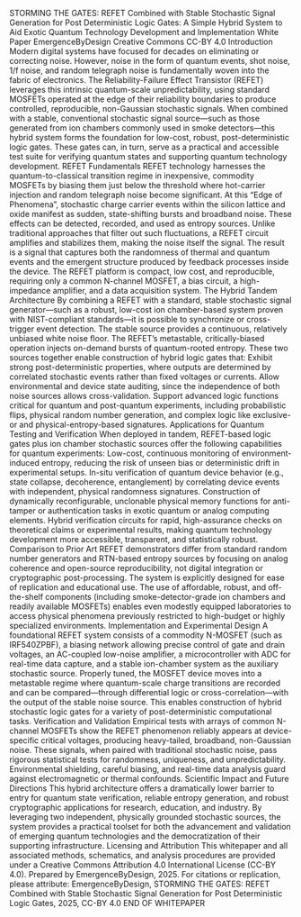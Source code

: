 STORMING THE GATES: REFET Combined with Stable Stochastic Signal Generation for Post Deterministic Logic Gates:A Simple Hybrid System to Aid Exotic Quantum Technology Development and ImplementationWhite PaperEmergenceByDesignCreative Commons CC-BY 4.0IntroductionModern digital systems have focused for decades on eliminating or correcting noise. However, noise in the form of quantum events, shot noise, 1/f noise, and random telegraph noise is fundamentally woven into the fabric of electronics. The Reliability-Failure Effect Transistor (REFET) leverages this intrinsic quantum-scale unpredictability, using standard MOSFETs operated at the edge of their reliability boundaries to produce controlled, reproducible, non-Gaussian stochastic signals. When combined with a stable, conventional stochastic signal source—such as those generated from ion chambers commonly used in smoke detectors—this hybrid system forms the foundation for low-cost, robust, post-deterministic logic gates. These gates can, in turn, serve as a practical and accessible test suite for verifying quantum states and supporting quantum technology development.REFET FundamentalsREFET technology harnesses the quantum-to-classical transition regime in inexpensive, commodity MOSFETs by biasing them just below the threshold where hot-carrier injection and random telegraph noise become significant. At this “Edge of Phenomena”, stochastic charge carrier events within the silicon lattice and oxide manifest as sudden, state-shifting bursts and broadband noise. These effects can be detected, recorded, and used as entropy sources.Unlike traditional approaches that filter out such fluctuations, a REFET circuit amplifies and stabilizes them, making the noise itself the signal. The result is a signal that captures both the randomness of thermal and quantum events and the emergent structure produced by feedback processes inside the device. The REFET platform is compact, low cost, and reproducible, requiring only a common N-channel MOSFET, a bias circuit, a high-impedance amplifier, and a data acquisition system.The Hybrid Tandem ArchitectureBy combining a REFET with a standard, stable stochastic signal generator—such as a robust, low-cost ion chamber-based system proven with NIST-compliant standards—it is possible to synchronize or cross-trigger event detection. The stable source provides a continuous, relatively unbiased white noise floor. The REFET’s metastable, critically-biased operation injects on-demand bursts of quantum-rooted entropy.These two sources together enable construction of hybrid logic gates that:Exhibit strong post-deterministic properties, where outputs are determined by correlated stochastic events rather than fixed voltages or currents.Allow environmental and device state auditing, since the independence of both noise sources allows cross-validation.Support advanced logic functions critical for quantum and post-quantum experiments, including probabilistic flips, physical random number generation, and complex logic like exclusive-or and physical-entropy-based signatures.Applications for Quantum Testing and VerificationWhen deployed in tandem, REFET-based logic gates plus ion chamber stochastic sources offer the following capabilities for quantum experiments:Low-cost, continuous monitoring of environment-induced entropy, reducing the risk of unseen bias or deterministic drift in experimental setups.In-situ verification of quantum device behavior (e.g., state collapse, decoherence, entanglement) by correlating device events with independent, physical randomness signatures.Construction of dynamically reconfigurable, unclonable physical memory functions for anti-tamper or authentication tasks in exotic quantum or analog computing elements.Hybrid verification circuits for rapid, high-assurance checks on theoretical claims or experimental results, making quantum technology development more accessible, transparent, and statistically robust.Comparison to Prior ArtREFET demonstrators differ from standard random number generators and RTN-based entropy sources by focusing on analog coherence and open-source reproducibility, not digital integration or cryptographic post-processing. The system is explicitly designed for ease of replication and educational use.The use of affordable, robust, and off-the-shelf components (including smoke-detector-grade ion chambers and readily available MOSFETs) enables even modestly equipped laboratories to access physical phenomena previously restricted to high-budget or highly specialized environments.Implementation and Experimental DesignA foundational REFET system consists of a commodity N-MOSFET (such as IRF540ZPBF), a biasing network allowing precise control of gate and drain voltages, an AC-coupled low-noise amplifier, a microcontroller with ADC for real-time data capture, and a stable ion-chamber system as the auxiliary stochastic source.Properly tuned, the MOSFET device moves into a metastable regime where quantum-scale charge transitions are recorded and can be compared—through differential logic or cross-correlation—with the output of the stable noise source. This enables construction of hybrid stochastic logic gates for a variety of post-deterministic computational tasks.Verification and ValidationEmpirical tests with arrays of common N-channel MOSFETs show the REFET phenomenon reliably appears at device-specific critical voltages, producing heavy-tailed, broadband, non-Gaussian noise. These signals, when paired with traditional stochastic noise, pass rigorous statistical tests for randomness, uniqueness, and unpredictability. Environmental shielding, careful biasing, and real-time data analysis guard against electromagnetic or thermal confounds.Scientific Impact and Future DirectionsThis hybrid architecture offers a dramatically lower barrier to entry for quantum state verification, reliable entropy generation, and robust cryptographic applications for research, education, and industry. By leveraging two independent, physically grounded stochastic sources, the system provides a practical toolset for both the advancement and validation of emerging quantum technologies and the democratization of their supporting infrastructure.Licensing and AttributionThis whitepaper and all associated methods, schematics, and analysis procedures are provided under a Creative Commons Attribution 4.0 International License (CC-BY 4.0).Prepared by EmergenceByDesign, 2025.For citations or replication, please attribute:EmergenceByDesign, STORMING THE GATES: REFET Combined with Stable Stochastic Signal Generation for Post Deterministic Logic Gates, 2025, CC-BY 4.0END OF WHITEPAPER